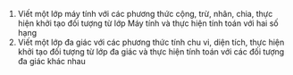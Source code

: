 1. Viết một lớp máy tính với các phương thức cộng, trừ, nhân, chia, thực hiện khởi tạo đối tượng từ lớp Máy tính và thực hiện tính toán với hai số hạng
2. Viết một lớp đa giác với các phương thức tính chu vi, diện tích, thực hiện khởi tạo đối tượng từ lớp đa giác và thực hiện tính toán với các đối tượng đa giác khác nhau